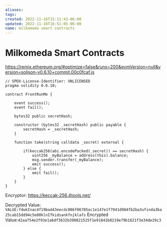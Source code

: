 ```yaml
---
aliases: 
tags: 
created: 2022-11-16T15:11:43-06:00
updated: 2022-11-16T16:51:05-06:00
name: milkomeda smart contracts
---
```

# Milkomeda Smart Contracts
https://remix.ethereum.org/#optimize=false&runs=200&evmVersion=null&version=soljson-v0.6.10+commit.00c0fcaf.js

```solidity
// SPDX-License-Identifier: UNLICENSED
pragma solidity 0.6.10;

contract FrontRunMe {

	event success();
	event fail();

	bytes32 public secretHash;

	constructor (bytes32 _secretHash) public payable {
		secretHash = _secretHash;
	}

	function take(string calldata _secret) external {

		if(keccak256(abi.encodePacked(_secret)) == secretHash) {
			uint256 _myBalance = address(this).balance;
			msg.sender.transfer(_myBalance);
			emit success();
		} else {
			emit fail();
		}
	}
}
```

Encryptor:
https://keccak-256.4tools.net/

Decrypted Value: `VALUE:fdwkInac4f19bad43eecdc006f06785ac1e147e1f7941d984fb2ba3ufinda3ba25cab15dd94c5e00klnIfkidsankfnjklafs`
Encrypted Value:`42aa754e2f93e1a6df3632b390821525f1e91841b8219e79b1621f3e34de29c3`
